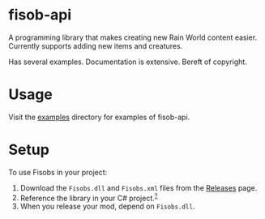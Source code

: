 # fisob-api
A programming library that makes creating new Rain World content easier. Currently supports adding new items and creatures.

Has several examples. Documentation is extensive. Bereft of copyright.

# Usage
Visit the [examples](examples) directory for examples of fisob-api.

# Setup
To use Fisobs in your project:
1. Download the `Fisobs.dll` and `Fisobs.xml` files from the [Releases](https://github.com/Dual-Iron/fisobs/releases/latest) page.
2. Reference the library in your C# project.<sup>[?](https://docs.microsoft.com/en-us/visualstudio/ide/managing-references-in-a-project?view=vs-2022)</sup>
3. When you release your mod, depend on `Fisobs.dll`.

